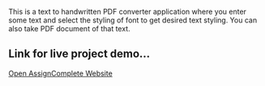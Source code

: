 This is a text to handwritten PDF converter application where you enter some text and select the styling of font to get desired text styling.
You can also take PDF document of that text.
## Link for live project demo...

[Open AssignComplete Website](https://www.instagram.com/imvishal2402?igsh=cjEwZWFvZHRvdXM3)